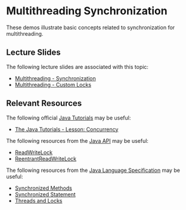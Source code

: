 Multithreading Synchronization
=================================================

These demos illustrate basic concepts related to synchronization for multithreading.

## Lecture Slides ##

The following lecture slides are associated with this topic:

- [Multithreading - Synchronization](https://drive.google.com/open?id=0BxYofk0iB_upMHp2MDl6RTc0aWM)
- [Multithreading - Custom Locks](https://drive.google.com/open?id=0BxYofk0iB_upVTRzMnRpTndqcDg)

## Relevant Resources ##

The following official [Java Tutorials](http://docs.oracle.com/javase/tutorial/index.html) may be useful:

- [The Java Tutorials - Lesson: Concurrency](https://docs.oracle.com/javase/tutorial/essential/concurrency/index.html)

The following resources from the [Java API](https://docs.oracle.com/en/java/javase/14/docs/api/) may be useful:

- [ReadWriteLock](https://docs.oracle.com/en/java/javase/14/docs/api/java.base/java/util/concurrent/locks/ReadWriteLock.html)
- [ReentrantReadWriteLock](https://docs.oracle.com/en/java/javase/14/docs/api/java.base/java/util/concurrent/locks/ReentrantReadWriteLock.html)

The following resources from the [Java Language Specification](https://docs.oracle.com/javase/specs/jls/se14/html/index.html) may be useful:

- [Synchronized Methods](https://docs.oracle.com/javase/specs/jls/se14/html/jls-8.html#jls-8.4.3.6)
- [Synchronized Statement](https://docs.oracle.com/javase/specs/jls/se14/html/jls-14.html#jls-14.19)
- [Threads and Locks](https://docs.oracle.com/javase/specs/jls/se14/html/jls-17.html)
